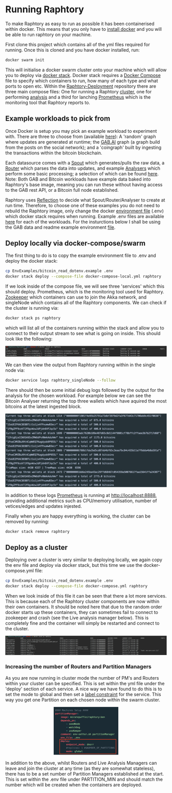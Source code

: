 # Running Raphtory
To make Raphtory as easy to run as possible it has been containerised within docker. This means that you only have to [install docker](https://docs.docker.com/engine/installation/) and you will be able to run raphtory on your machine. 

First clone this project which contains all of the yml files required for running. Once this is cloned and you have docker installed, run: 

```bash
docker swarm init  
``` 

This will initialise a docker swarm cluster onto your machine which will allow you to deploy via [docker stack](https://docs.docker.com/engine/reference/commandline/stack/). Docker stack requires a [Docker Compose](https://docs.docker.com/compose/compose-file/) file to specify which containers to run, how many of each type and what ports to open etc. Within the [Raphtory-Deployment](https://github.com/miratepuffin/Raphtory-Deployment) repository there are three main compose files: One for running a Raphtory [cluster](https://github.com/miratepuffin/Raphtory-Deployment/blob/master/exampleCluster.yml), one for performing [analysis](https://github.com/miratepuffin/Raphtory-Deployment/blob/master/exampleAnalysis.yml) and a third for lanching [Prometheus](https://github.com/miratepuffin/Raphtory-Deployment/blob/master/prometheus.yml) which is the monitoring tool that Raphtory reports to.  

## Example workloads to pick from
Once Docker is setup you may pick an example workload to experiment with. There are three to choose from (available [here](https://github.com/miratepuffin/raphtory/tree/master/mainproject/cluster/src/main/scala/com/raphtory/examples)): A 'random' graph where updates are generated at runtime; the [GAB.AI](https://gab.ai/) graph (a graph build from the posts on the social network); and a 'coingraph' built by ingesting the transactions within the bitcoin blockchain. 

Each datasource comes with a [Spout](https://github.com/miratepuffin/raphtory/blob/master/mainproject/cluster/src/main/scala/com/raphtory/core/components/Spout/SpoutTrait.scala) which generates/pulls the raw data, a [Router](https://github.com/miratepuffin/raphtory/blob/master/mainproject/cluster/src/main/scala/com/raphtory/core/components/Router/TraditionalRouter/RaphtoryRouter.scala) which parses the data into updates, and example [Analysers](https://github.com/miratepuffin/raphtory/blob/master/mainproject/cluster/src/main/scala/com/raphtory/core/analysis/API/Analyser.scala) which perform some basic processing; a selection of which can be found [here](https://github.com/miratepuffin/raphtory/tree/master/mainproject/cluster/src/main/scala/com/raphtory/core/analysis/Algorithms). Note: Both GAB and Bitcoin workloads have example data baked into Raphtory's base image, meaning you can run these without having access to the GAB rest API, or a Bitcoin full node established. 

Raphtory uses [Reflection](https://docs.scala-lang.org/overviews/reflection/overview.html) to decide what Spout/Router/Analyser to create at run time. Therefore, to choose one of these examples you do not need to rebuild the Raphtory image, only change the docker [environment file](https://docs.docker.com/compose/env-file/) (.env) which docker stack requires when running. Example .env files are available [here](https://github.com/miratepuffin/Raphtory-Deployment/tree/master/EnvExamples) for each of the workloads. For the insturctions below I shall be using the GAB data and readme example environment [file](https://github.com/miratepuffin/Raphtory-Deployment/blob/master/EnvExamples/readme_dotenv.example). 
 

## Deploy locally via docker-compose/swarm
The first thing to do is to copy the example environment file to .env and deploy the docker stack: 

```bash
cp EnvExamples/bitcoin_read_dotenv.example .env
docker stack deploy --compose-file docker-compose-local.yml raphtory
```

If we look inside of the compose file, we will see three 'services' which this should deploy. Prometheus, which is the monitoring tool used for Raphtory. [Zookeeper](https://zookeeper.apache.org/) which containers can use to join the Akka network, and singleNode which contains all of the Raphtory components. We can check if the cluster is running via:

```bash
docker stack ps raphtory
```
which will list all of the containers running within the stack and allow you to connect to their output stream to see what is going on inside. This should look like the following: 

<p align="center">
  <img src="readmepics/dock.png" alt="Raphtory diagram"/>
</p>

We can then view the output from Raphtory running within in the single node via:

```bash
docker service logs raphtory_singleNode --follow
```  
There should then be some initial debug logs followed by the output for the analysis for the chosen workload. For example below we can see the Bitcoin Analyser returning the top three wallets which have aquired the most bitcoins at the latest ingested block. 

<p align="center">
  <img src="readmepics/logs.png" alt="Raphtory diagram"/>
</p>

In addition to these logs [Prometheus](https://prometheus.io/docs/practices/instrumentation/) is running at [http://localhost:8888](http://localhost:8888), providing additional metrics such as CPU/memory utilisation, number of vetices/edges and updates injested. 


Finally when you are happy everything is working, the cluster can be removed by running:

```bash
docker stack remove raphtory
```

## Deploy as a cluster
Deploying over a cluster is very similar to deploying locally, we again copy the env file and deploy via docker stack, but this time we use the docker-compose.yml file:

```bash
cp EnvExamples/bitcoin_read_dotenv.example .env
docker stack deploy --compose-file docker-compose.yml raphtory
```
When we look inside of this file it can be seen that there a lot more services. This is because each of the Raphtory cluster components are now within their own containers. It should be noted here that due to the random order docker starts up these containers, they can sometimes fail to connect to zookeeper and crash (see the Live analysis manager below). This is completely fine and the container will simply be restarted and connect to the cluster. 

<p align="center">
  <img src="readmepics/cluster.png" alt="Raphtory diagram"/>
</p>

### Increasing the number of Routers and Partition Managers 
As you are now running in cluster mode the number of PM's and Routers within your cluster can be specified. This is set within the yml file under the 'deploy' section of each service. A nice way we have found to do this is to set the mode to global and then set a [label constraint](https://docs.docker.com/v17.09/datacenter/ucp/2.2/guides/admin/configure/add-labels-to-cluster-nodes/#apply-labels-to-a-node) for the service. This way you get one Partition on each chosen node within the swarm cluster.             

<p align="center">
  <img src="readmepics/Pms.png" alt="Raphtory diagram" width=40%/>
</p>

In addition to the above, whilst Routers and Live Analysis Managers can leave and join the cluster at any time (as they are somewhat stateless), there has to be a set number of Partition Managers established at the start. This is set within the .env file under PARTITION_MIN and should match the number which will be created when the containers are deployed.
